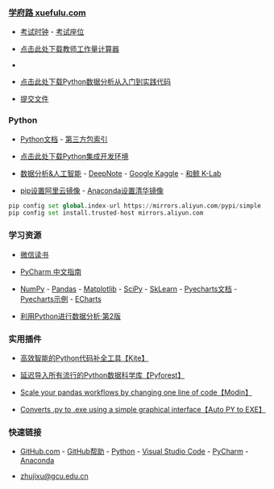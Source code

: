 ### **[学府路 xuefulu.com](http://xuefulu.com/)**

+ [考试时钟](http://508cst.gcu.edu.cn/clock/) - [考试座位](http://508cst.gcu.edu.cn/seat/)

+ [点击此处下载教师工作量计算器](https://www.wenshushu.cn/box/2zppne2scpp/folder/30s3ay10cx3)
+ 
+ [点击此处下载Python数据分析从入门到实践代码](https://ws28.cn/f/4wa93hnwmnc)

+ [提交文件](http://xuefulu.com/)

### **Python**
+ [Python文档](https://docs.python.org/zh-cn/3/) - [第三方包索引](https://pypi.org/)

+ [点击此处下载Python集成开发环境](https://www.wenshushu.cn/box/2zppne2scpp/folder/2zpq6w5q3j1)

+ [数据分析&人工智能](http://xuefulu.com/) - [DeepNote](https://deepnote.com/) - [Google Kaggle](https://www.kaggle.com/) - [和鲸 K-Lab](https://www.kesci.com/)

+ [pip设置阿里云镜像](http://xuefulu.com/) - [Anaconda设置清华镜像](https://mirror.tuna.tsinghua.edu.cn/help/anaconda/)
```python
pip config set global.index-url https://mirrors.aliyun.com/pypi/simple
pip config set install.trusted-host mirrors.aliyun.com
```


### **学习资源**
+ [微信读书](https://weread.qq.com/)

+ [PyCharm 中文指南](http://pycharm.iswbm.com/zh_CN/latest/)

+ [NumPy](https://www.numpy.org.cn) - [Pandas](https://www.pypandas.cn) - [Matplotlib](https://www.matplotlib.org.cn) - [SciPy](https://wizardforcel.gitbooks.io/scipy-lecture-notes/content/) - [SkLearn](https://sklearn.apachecn.org/) - [Pyecharts文档](https://pyecharts.org/#/zh-cn/) - [Pyecharts示例](https://gallery.pyecharts.org/#/README) - [ECharts](https://www.echartsjs.com/examples/zh/index.html)


+ [利用Python进行数据分析·第2版](https://seancheney.gitbook.io/python-for-data-analysis-2nd/)

### **实用插件**
+ [高效智能的Python代码补全工具【Kite】](https://www.kite.com/)

+ [延迟导入所有流行的Python数据科学库【Pyforest】](https://pypi.org/project/pyforest/)

+ [Scale your pandas workflows by changing one line of code【Modin】](https://pypi.org/project/modin/)

+ [Converts .py to .exe using a simple graphical interface【Auto PY to EXE】](https://pypi.org/project/auto-py-to-exe/)

### **快速链接**
+ [GitHub.com](https://github.com/login) - [GitHub帮助](https://help.github.com/cn) - [Python](https://www.python.org/) - [ Visual Studio Code](https://code.visualstudio.com/) - [PyCharm](http://www.jetbrains.com/pycharm/download/) - [Anaconda](https://www.anaconda.com/products/individual#Downloads)

+ <zhujixu@gcu.edu.cn>
